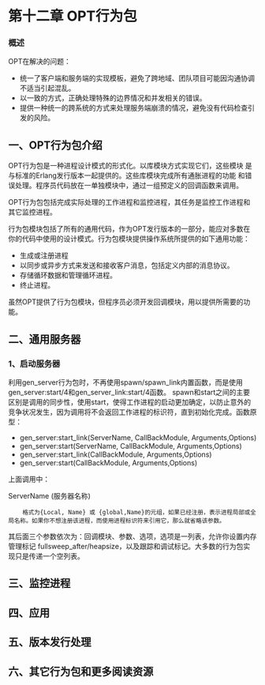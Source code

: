 # 第十二章 OPT行为包
### 概述

OPT在解决的问题：

* 统一了客户端和服务端的实现模板，避免了跨地域、团队项目可能因沟通协调不适当引起混乱。
* 以一致的方式，正确处理特殊的边界情况和并发相关的错误。
* 提供一种统一的跨系统的方式来处理服务端崩溃的情况，避免没有代码检查引发的风险。

## 一、OPT行为包介绍
  OPT行为包是一种进程设计模式的形式化。以库模块方式实现它们，这些模块 是与标准的Erlang发行版本一起提供的。这些库模块完成所有通胀进程的功能 和错误处理。程序员代码放在一单独模块中，通过一组预定义的回调函数来调用。
  
OPT行为包包括完成实际处理的工作进程和监控进程，其任务是监控工作进程和其它监控进程。
  
行为包模块包括了所有的通用代码，作为OPT发行版本的一部分，能应对多数在你的代码中使用的设计模式。行为包模块提供操作系统所提供的如下通用功能：
 
* 生成或注册进程
* 以同步或异步方式来发送和接收客户消息，包括定义内部的消息协议。
* 存储循环数据和管理循环进程。
* 终止进程。

虽然OPT提供了行为包模块，但程序员必须开发回调模块，用以提供所需要的功能。

## 二、通用服务器
### 1、启动服务器
利用gen_server行为包时，不再使用spawn/spawn_link内置函数，而是使用gen_server:start/4和gen_server_link:start/4函数。
spawn和start之间的主要区别是调用的同步性，使用start，使得工作进程的启动更加确定，以防止意外的竞争状况发生，因为调用将不会返回工作进程的标识符，直到初始化完成。函数原型：

* gen_server:start_link(ServerName, CallBackModule, Arguments,Options)
* gen_server:start(ServerName, CallBackModule, Arguments,Options)
* gen_server:start_link(CallBackModule, Arguments,Options)
* gen_server:start(CallBackModule, Arguments,Options)

上面调用中：

ServerName (服务器名称)

~~~~ 
	格式为{Local, Name} 或 {global,Name}的元组，如果已经注册，表示进程局部或全局名称。如果你不想注册该进程，而使用进程标识符来引用它，那么就省略该参数。
~~~~

其后面三个参数依次为：回调模块、参数、选项，选项是一列表，允许你设置内存管理标记 fullsweep_after/heapsize，以及跟踪和调试标记。大多数的行为包实现只是传递一个空列表。





## 三、监控进程
## 四、应用
## 五、版本发行处理
## 六、其它行为包和更多阅读资源

